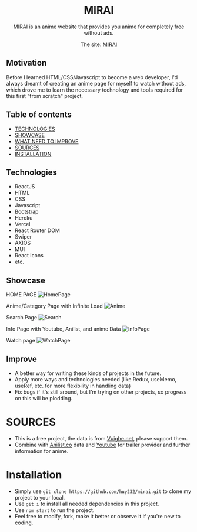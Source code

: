 <div style="text-align: center;">
<h1>MIRAI</h1>
MIRAI is an anime website that provides you anime for completely free without ads.

The site: [MIRAI](https://mirai-huy8856.vercel.app/)
</div>
<h2>Motivation</h2>
Before I learned HTML/CSS/Javascript to become a web developer, I'd always dreamt of creating an anime page for myself to watch without ads, which drove me to learn the necessary technology and tools required for this first "from scratch" project.

## Table of contents
- [TECHNOLOGIES](#technologies)
- [SHOWCASE](#showcase)
- [WHAT NEED TO IMPROVE](#improve)
- [SOURCES](#sources)
- [INSTALLATION](#installation)

## Technologies
- ReactJS
- HTML
- CSS
- Javascript
- Bootstrap
- Heroku
- Vercel
- React Router DOM
- Swiper
- AXIOS
- MUI
- React Icons
- etc.

## Showcase

HOME PAGE
![HomePage](https://i.imgur.com/xzNMQRd.gif)

Anime/Category Page with Infinite Load
![Anime](https://i.imgur.com/bN3b74Z.gif)

Search Page
![Search](https://i.imgur.com/qxvCQzv.gif)

Info Page with Youtube, Anilist, and anime Data
![InfoPage](https://i.imgur.com/nW7LCf2.gif)

Watch page
![WatchPage](https://i.imgur.com/rgHP0De.gif)

## Improve
- A better way for writing these kinds of projects in the future.
- Apply more ways and technologies needed (like Redux, useMemo, useRef, etc. for more flexibility in handling data)
- Fix bugs if it's still around, but I'm trying on other projects, so progress on this will be plodding.

# SOURCES
- This is a free project, the data is from [Vuighe.net](https://vuighe.net/), please support them.
- Combine with [Anilist.co](https://anilist.co/) data and [Youtube](https://www.youtube.com/) for trailer provider and further information for anime.

# Installation
- Simply use `git clone https://github.com/huy232/mirai.git` to clone my project to your local.
- Use `git i` to install all needed dependencies in this project.
- Use `npm start` to run the project.
- Feel free to modify, fork, make it better or observe it if you're new to coding.